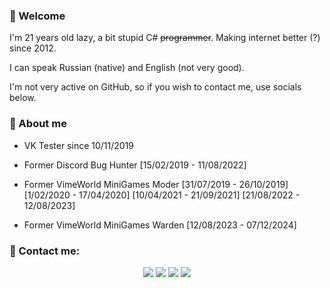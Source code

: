 ### 👋 Welcome
I'm 21 years old lazy, a bit stupid C# ~~programmer~~. Making internet better (?) since 2012.

I can speak Russian (native) and English (not very good).

I'm not very active on GitHub, so if you wish to contact me, use socials below.

### 🔰 About me
* VK Tester since 10/11/2019

* Former Discord Bug Hunter [15/02/2019 - 11/08/2022]
* Former VimeWorld MiniGames Moder [31/07/2019 - 26/10/2019] [1/02/2020 - 17/04/2020] [10/04/2021 - 21/09/2021] [21/08/2022 - 12/08/2023]
* Former VimeWorld MiniGames Warden [12/08/2023 - 07/12/2024]

### 🌃 Contact me:
<p align="center">
<a href="https://vk.com/futuristiclover7"><img src="https://img.shields.io/badge/-@futuristiclover7-3423A6?style=flat&logo=vk&logoColor=white"/></a>
<a href=""><img src="https://img.shields.io/badge/-@fusioneternity-5865F2?style=flat&logo=discord&logoColor=white"/></a>
<a href="https://steamcommunity.com/id/dreamfusion"><img src="https://img.shields.io/badge/-Fusion%20Prime-black?style=flat&logo=steam&logoColor=white"/></a>
<a href="https://crowdin.com/profile/7fusionprime"><img src="https://img.shields.io/badge/-@7fusionprime-darkgreen?style=flat&logo=crowdin&logoColor=white"/></a>
</p>

